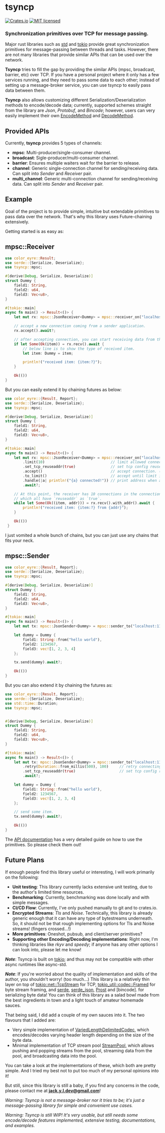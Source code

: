 # tsyncp

[![Crates.io][crates-badge]][crates-url]
[![MIT licensed][mit-badge]][mit-url]

[crates-badge]: https://img.shields.io/crates/v/tsyncp.svg
[crates-url]: https://crates.io/crates/tsyncp
[mit-badge]: https://img.shields.io/badge/license-MIT-blue.svg
[mit-url]: https://github.com/PoOnesNerfect/tsyncp/blob/main/LICENSE

### Synchronization primitives over TCP for message passing.

Major rust libraries such as [std] and [tokio] provide great synchronization primitives for
message-passing between threads and tasks. However, there are not many libraries
that provide similar APIs that can be used over the network.

**Tsyncp** tries to fill the gap by providing the similar APIs (mpsc, broadcast, barrier, etc) over TCP. If you
have a personal project where it only has a few services running, and they need to pass some data to each other;
instead of setting up a message-broker service, you can use tsyncp to easily pass data between them.

**Tsyncp** also allows customizing different Serialization/Deserialization methods to encode/decode
data; currently, supported schemes straight from the library are _Json_, _Protobuf_, and _Bincode_; however,
users can very easily implement their own [EncodeMethod] and [DecodeMethod].

## Provided APIs

Currently, **tsyncp** provides 5 types of channels:

-   **mpsc**: Multi-producer/single-consumer channel.
-   **broadcast**: Sigle-producer/multi-consumer channel.
-   **barrier**: Ensures multiple waiters wait for the barrier to release.
-   **channel**: Generic single-connection channel for sending/receiving data.
    Can split into _Sender_ and _Receiver_ pair.
-   **multi_channel**: Generic multi-connection channel for sending/receiving data.
    Can split into _Sender_ and _Receiver_ pair.

## Example

Goal of the project is to provide simple, intuitive but extendable primitives to pass data over the network.
That's why this library uses Future-chaining extensively.

Getting started is as easy as:

## mpsc::Receiver

```rust
use color_eyre::Result;
use serde::{Serialize, Deserialize};
use tsyncp::mpsc;

#[derive(Debug, Serialize, Deserialize)]
struct Dummy {
    field1: String,
    field2: u64,
    field3: Vec<u8>,
}

#[tokio::main]
async fn main() -> Result<()> {
    let mut rx: mpsc::JsonReceiver<Dummy> = mpsc::receiver_on("localhost:11114").await?;

    // accept a new connection coming from a sender application.
    rx.accept().await?;

    // after accepting connection, you can start receiving data from the receiver.
    if let Some(Ok(item)) = rx.recv().await {
        // below line is to show the type of received item.
        let item: Dummy = item;

        println!("received item: {item:?}");
    }

    Ok(())
}
```

But you can easily extend it by chaining futures as below:

```rust
use color_eyre::{Result, Report};
use serde::{Serialize, Deserialize};
use tsyncp::mpsc;

#[derive(Debug, Serialize, Deserialize)]
struct Dummy {
    field1: String,
    field2: u64,
    field3: Vec<u8>,
}

#[tokio::main]
async fn main() -> Result<()> {
    let mut rx: mpsc::JsonReceiver<Dummy> = mpsc::receiver_on("localhost:11114")
        .limit(10)                              // limit allowed connections to 10.
        .set_tcp_reuseaddr(true)                // set tcp config reuseaddr to `true`.
        .accept()                               // accept connection. (default: 1)
        .to_limit()                             // accept until limit is reached. (10)
        .handle(|a| println!("{a} connected!")) // print address when a connection is accepted.
        .await?;

    // At this point, the receiver has 10 connections in the connection pool,
    // which all have `reuseaddr` as `true`.
    while let Some(Ok((item, addr))) = rx.recv().with_addr().await {
        println!("received item: {item:?} from {addr}");
    }

    Ok(())
 }
```

I just vomited a whole bunch of chains, but you can just use any chains that fits your neck.

## mpsc::Sender

```rust
use color_eyre::{Result, Report};
use serde::{Serialize, Deserialize};
use tsyncp::mpsc;

#[derive(Debug, Serialize, Deserialize)]
struct Dummy {
    field1: String,
    field2: u64,
    field3: Vec<u8>,
}

#[tokio::main]
async fn main() -> Result<()> {
    let mut tx: mpsc::JsonSender<Dummy> = mpsc::sender_to("localhost:11114").await?;

    let dummy = Dummy {
        field1: String::from("hello world"),
        field2: 1234567,
        field3: vec![1, 2, 3, 4]
    };

    tx.send(dummy).await?;

    Ok(())
}
```

But you can also extend it by chaining the futures as:

```rust
use color_eyre::{Result, Report};
use serde::{Serialize, Deserialize};
use std::time::Duration;
use tsyncp::mpsc;


#[derive(Debug, Serialize, Deserialize)]
struct Dummy {
    field1: String,
    field2: u64,
    field3: Vec<u8>,
}

#[tokio::main]
async fn main() -> Result<()> {
    let mut tx: mpsc::JsonSender<Dummy> = mpsc::sender_to("localhost:11114")
        .retry(Duration::from_millis(500), 100)     // retry connecting 100 times every 500 ms.
        .set_tcp_reuseaddr(true)                    // set tcp config reuseaddr to `true`.
        .await?;

    let dummy = Dummy {
        field1: String::from("hello world"),
        field2: 1234567,
        field3: vec![1, 2, 3, 4]
    };

    // send some item.
    tx.send(dummy).await?;

    Ok(())
}
```

The [API documentation](https://docs.rs/tsyncp/) has a very detailed guide on how to use the primitives. So please check them out!

## Future Plans

If enough people find this library useful or interesting, I will work primarily on the following:

-   **Unit testing**: This library currently lacks extensive unit testing, due to the author's limited time resources.
-   **Benchmarking**: Currently, benchmarking was done locally and with simple messages.
-   **CI/CD Flow**: Currently, I've only pushed manually to git and to crates.io.
-   **Encrypted Streams**: _Tls_ and _Noise_. Technically, this library is already generic enough that it can have any type of bytestreams underneath.
    So, it should not be that rough implementing options for Tls and Noise streams! (fingers crossed...!)
-   **More primitives**: Oneshot, pubsub, and client/server primitives?
-   **Supporting other Encoding/Decoding implementations**: Right now, I'm thinking libraries like _rkyv_ and _speedy_;
    if anyone has any other options I can look into, please let me know!

**_Note_**: Tsyncp is built on [tokio]; and thus may not be compatible with other async runtimes like async-std.

**_Note_**: If you're worried about the quality of implementation and skills of the author, you shouldn't worry! (too much...)
This library is a relatively thin layer on top of [tokio::net::TcpStream] for TCP,
[tokio_util::codec::Framed] for byte stream framing, and [serde], [serde_json], [Prost] and [bincode]. for serializing byte data!
You can think of this library as a salad bowl made from the best ingredients in town and a light touch of amateur homemade sauces.

That being said, I did add a couple of my own sauces into it. The two flavours that I added are:

-   Very simple implementation of [VariedLengthDelimitedCodec](https://docs.rs/tsyncp/latest/tsyncp/util/frame_codec/struct.VariedLengthDelimitedCodec.html),
    which encodes/decodes varying header length depending on the size of the byte data.
-   Minimal implementation of TCP stream pool [StreamPool](https://docs.rs/tsyncp/latest/tsyncp/util/stream_pool/struct.StreamPool.html),
    which allows pushing and popping streams from the pool, streaming data from the pool, and broadcasting data into the pool.

You can take a look at the implementations of these, which both are pretty simple.
And I tried my best not to put too much of my personal opinions into it!

But still, since this library is still a baby, if you find any concerns in the code, please contact me at **jack.y.l.dev@gmail.com**!

_Warning: Tsyncp is not a message-broker nor it tries to be;
it's just a message-passing library for simple and convenient use cases._

_Warning: Tsyncp is still WIP! It's very usable, but still needs some encode/decode features implemented, extensive testing, documentations, and examples._

[std]: https://doc.rust-lang.org/stable/std/
[tokio]: https://docs.rs/tokio/latest/tokio/index.html
[encodemethod]: https://docs.rs/tsyncp/latest/tsyncp/util/codec/trait.EncodeMethod.html
[decodemethod]: https://docs.rs/tsyncp/latest/tsyncp/util/codec/trait.DecodeMethod.html
[tokio::net::tcpstream]: https://docs.rs/tokio/latest/tokio/net/struct.TcpStream.html
[tokio_util::codec::framed]: https://docs.rs/tokio-util/latest/tokio_util/codec/struct.Framed.html
[serde]: https://crates.io/crates/serde
[serde_json]: https://crates.io/crates/serde_json
[prost]: https://crates.io/crates/prost
